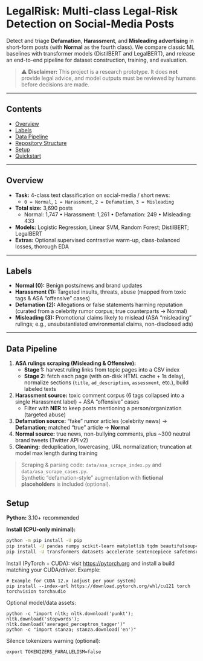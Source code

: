 # LegalRisk: Multi-class Legal-Risk Detection on Social-Media Posts

Detect and triage **Defamation**, **Harassment**, and **Misleading advertising** in short-form posts (with **Normal** as the fourth class). We compare classic ML baselines with transformer models (DistilBERT and LegalBERT), and release an end-to-end pipeline for dataset construction, training, and evaluation.

> ⚠️ **Disclaimer:** This project is a research prototype. It does **not** provide legal advice, and model outputs must be reviewed by humans before decisions are made.

---

## Contents

- [Overview](#overview)  
- [Labels](#labels)  
- [Data Pipeline](#data-pipeline)  
- [Repository Structure](#repository-structure)  
- [Setup](#setup)  
- [Quickstart](#quickstart)

---

## Overview

- **Task:** 4-class text classification on social-media / short news:
  - `0 = Normal`, `1 = Harassment`, `2 = Defamation`, `3 = Misleading`
- **Total size:** 3,690 posts  
  - Normal: 1,747 • Harassment: 1,261 • Defamation: 249 • Misleading: 433
- **Models:** Logistic Regression, Linear SVM, Random Forest; DistilBERT; LegalBERT
- **Extras:** Optional supervised contrastive warm-up, class-balanced losses, thorough EDA

---

## Labels

- **Normal (0):** Benign posts/news and brand updates  
- **Harassment (1):** Targeted insults, threats, abuse (mapped from toxic tags & ASA “offensive” cases)  
- **Defamation (2):** Allegations or false statements harming reputation (curated from a celebrity rumor corpus; true counterparts → Normal)  
- **Misleading (3):** Promotional claims likely to mislead (ASA “misleading” rulings; e.g., unsubstantiated environmental claims, non-disclosed ads)

---

## Data Pipeline

1. **ASA rulings scraping (Misleading & Offensive):**
   - **Stage 1:** harvest ruling links from topic pages into a CSV index  
   - **Stage 2:** fetch each page (with on-disk HTML cache + 1s delay), normalize sections (`title`, `ad_description`, `assessment`, etc.), build labeled texts
2. **Harassment source:** toxic comment corpus (6 tags collapsed into a single Harassment label) + ASA “offensive” cases  
   - Filter with **NER** to keep posts mentioning a person/organization (targeted abuse)
3. **Defamation source:** “fake” rumor articles (celebrity news) → **Defamation**; matched “true” article → **Normal**
4. **Normal source:** true news, non-bullying comments, plus ~300 neutral brand tweets (Twitter API v2)
5. **Cleaning:** deduplication, lowercasing, URL normalization; truncation at model max length during training

> Scraping & parsing code: `data/asa_scrape_index.py` and `data/asa_scrape_cases.py`.  
> Synthetic “defamation-style” augmentation with **fictional placeholders** is included (optional).

## Setup

**Python:** 3.10+ recommended

**Install (CPU-only minimal):**
```bash
python -m pip install -U pip
pip install -U pandas numpy scikit-learn matplotlib tqdm beautifulsoup4 requests gensim nltk stanza evaluate
pip install -U transformers datasets accelerate sentencepiece safetensors
```

Install (PyTorch + CUDA): visit https://pytorch.org and install a build matching your CUDA/driver. Example:

```
# Example for CUDA 12.x (adjust per your system)
pip install --index-url https://download.pytorch.org/whl/cu121 torch torchvision torchaudio
```

Optional model/data assets:
```
python -c "import nltk; nltk.download('punkt'); nltk.download('stopwords'); nltk.download('averaged_perceptron_tagger')"
python -c "import stanza; stanza.download('en')"
```

Silence tokenizers warning (optional):
```
export TOKENIZERS_PARALLELISM=false
```